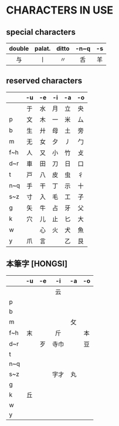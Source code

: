 # CHARACTERS IN USE

## special characters

| double | palat. | ditto  |  -n~q  |   -s   |
| :----: | :----: | :----: | :----: | :----: |
|   与   |   丨   |   〃   |   舌   |   羊   |

## reserved characters

|     |  -u  |  -e  |  -i  |  -a  |  -o  |
| :-- | :--: | :--: | :--: | :--: | :--: |
|     |  于  |  水  |  月  |  立  |  央  |
|  p  |  文  |  木  |  一  |  米  |  厶  |
|  b  |  生  |  廾  |  母  |  土  |  旁  |
|  m  |  无  |  女  |  夕  |  丿  |  勹  |
| f~h |  人  |  又  |  小  |  竹  |  攴  |
| d~r |  車  |  田  |  刀  |  日  |  口  |
|  t  |  戸  |  八  |  皮  |  虫  |  彳  |
| n~q |  手  |  干  |  丁  |  示  |  十  |
| s~z |  寸  |  入  |  毛  |  工  |  子  |
|  g  |  矢  |  牛  |  占  |  牙  |  父  |
|  k  |  穴  |  儿  |  止  |  匕  |  大  |
|  w  |  　  |  心  |  火  |  犬  |  魚  |
|  y  |  爪  |  言  |  　  |  乙  |  艮  |

## 本筆字 [HONGSI]

|     |          -u          |          -e          |          -i          |          -a          |          -o          |
| :-- | :------------------: | :------------------: | :------------------: | :------------------: | :------------------: |
|     |                      |                      |         云           |                      |                      |
|  p  |                      |                      |                      |                      |                      |
|  b  |                      |                      |                      |                      |                      |
|  m  |                      |                      |                      |         攵           |                      |
| f~h |         末           |                      |         斤           |                      |         本           |
| d~r |                      |         歹           |         寺巾         |                      |         豆           |
|  t  |                      |                      |                      |                      |                      |
| n~q |                      |                      |                      |                      |                      |
| s~z |                      |                      |         字才         |         丸           |                      |
|  g  |                      |                      |                      |                      |                      |
|  k  |         丘           |                      |                      |                      |                      |
|  w  |                      |                      |                      |                      |                      |
|  y  |                      |                      |                      |                      |                      |
